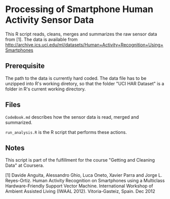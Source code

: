 # Processing of Smartphone Human Activity Sensor Data
This R script reads, cleans, merges and summarizes the raw sensor data from [1]. 
The data is available from http://archive.ics.uci.edu/ml/datasets/Human+Activity+Recognition+Using+Smartphones

## Prerequisite
The path to the data is currently hard coded. The data file has to be unzipped into R's working diretory, so that the folder "UCI HAR Dataset" is a folder in R's current working directory.

## Files
`CodeBook.md` describes how the sensor data is read, merged and summarized.

`run_analysis.R` is the R script that performs these actions.

## Notes
This script is part of the fulfillment for the course "Getting and Cleaning Data" at Coursera.

[1] Davide Anguita, Alessandro Ghio, Luca Oneto, Xavier Parra and Jorge L. Reyes-Ortiz. Human Activity Recognition on Smartphones using a Multiclass Hardware-Friendly Support Vector Machine. International Workshop of Ambient Assisted Living (IWAAL 2012). Vitoria-Gasteiz, Spain. Dec 2012

